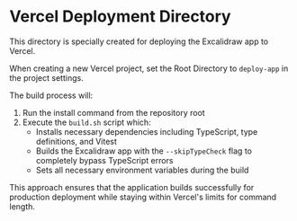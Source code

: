 # Vercel Deployment Directory

This directory is specially created for deploying the Excalidraw app to Vercel.

When creating a new Vercel project, set the Root Directory to `deploy-app` in the project settings.

The build process will:
1. Run the install command from the repository root
2. Execute the `build.sh` script which:
   - Installs necessary dependencies including TypeScript, type definitions, and Vitest
   - Builds the Excalidraw app with the `--skipTypeCheck` flag to completely bypass TypeScript errors
   - Sets all necessary environment variables during the build

This approach ensures that the application builds successfully for production deployment while staying within Vercel's limits for command length.
